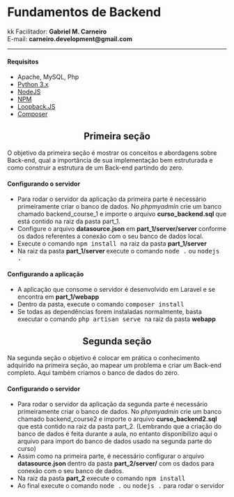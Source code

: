 <h1> Fundamentos de Backend </h1>
kk
Facilitador: <b>Gabriel M. Carneiro</b> <br>
E-mail: <b>carneiro.development@gmail.com </b>
<hr>

<h4> Requisitos </h4>

* Apache, MySQL, Php
* <a href="https://www.python.org">Python 3.x</a>
* <a href="https://nodejs.org/en/download/">NodeJS</a>
* <a href="https://www.npmjs.com/get-npm">NPM</a>
* <a href="https://loopback.io/">Loopback.JS</a>
* <a href="https://getcomposer.org/download/">Composer</a>

<div style="text-align:center">
<h2> Primeira seção </h2>
</div>
O objetivo da primeira seção é mostrar os conceitos e abordagens sobre Back-end, qual a importância de sua implementação bem estruturada e como construir a estrutura de um Back-end partindo do zero.

<h4> Configurando o servidor </h4>

* Para rodar o servidor da aplicação da primeira parte é necessário primeiramente criar o banco de dados. No <i> phpmyadmin </i> crie um banco chamado backend_course_1 e importe o arquivo <b> curso_backend.sql </b> que está contido na raiz da pasta part_1. 
* Configure o arquivo <b>  datasource.json </b> em <b> part_1/server/server </b> conforme os dados referentes a conexão com o seu banco de dados local.
* Execute o comando <kbd> npm install </kbd> na raiz da pasta <b> part_1/server </b>
* Na raiz da pasta <b> part_1/server </b> execute o comando <kbd> node .</kbd> ou <kbd> nodejs .</kbd> 

<h4> Configurando a aplicação </h4>

* A aplicação que consome o servidor é desenvolvido em Laravel e se encontra em <b> part_1/webapp </b>
* Dentro da pasta, execute o comando <kbd> composer install </kbd>
* Se todas as dependências forem instaladas normalmente, basta executar o comando <kbd> php artisan serve </kbd> na raiz da pasta <b>webapp</b>



<div style="text-align:center">
<h2> Segunda seção </h2>
</div>

Na segunda seção o objetivo é colocar em prática o conhecimento adquirido na primeira seção, ao mapear um problema e criar um Back-end completo. Aqui também criamos o banco de dados do zero.

<h4> Configurando o servidor </h4>

* Para rodar o servidor da aplicação da segunda parte é necessário primeiramente criar o banco de dados. No <i> phpmyadmin </i> crie um banco chamado backend_course2 e importe o arquivo <b> curso_backend2.sql </b> que está contido na raiz da pasta part_2. (Lembrando que a criação do banco de dados é feita durante a aula, no entanto disponibilizo aqui o arquivo para import do banco de dados usado na segunda parte do curso)
* Assim como na primeira parte, é necessário configurar o arquivo <b> datasource.json </b> dentro da pasta <b>part_2/server/</b> com os dados para conexão com o seu banco de dados.
* Na raiz da pasta <b> part_2 </b> execute o comando <kbd> npm install </kbd>
* Ao final execute o comando  <kbd> node .</kbd> ou <kbd> nodejs .</kbd> para rodar o servidor


